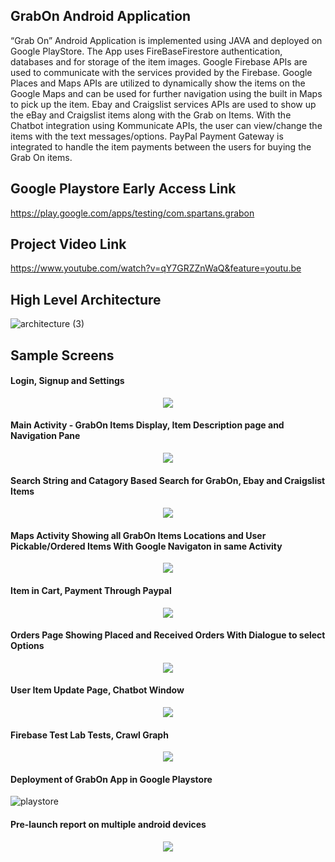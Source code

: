 ## GrabOn Android Application

“Grab On” Android Application is implemented using JAVA and deployed on Google PlayStore. The App uses FireBaseFirestore authentication, databases and for storage of the item images. Google Firebase APIs are used to communicate with the services provided by the Firebase. Google Places and Maps APIs are utilized to dynamically show the items on the Google Maps and can be used for further navigation using the built in Maps to pick up the item. Ebay and Craigslist services APIs are used to show up the eBay and Craigslist items along with the Grab on Items. With the Chatbot integration using Kommunicate APIs, the user can view/change the items with the text messages/options. PayPal Payment Gateway is integrated to handle the item payments between the users for buying the Grab On items.

## Google Playstore Early Access Link
https://play.google.com/apps/testing/com.spartans.grabon

## Project Video Link
https://www.youtube.com/watch?v=qY7GRZZnWaQ&feature=youtu.be

## High Level Architecture

![architecture (3)](https://user-images.githubusercontent.com/42689991/80947797-be4c1980-8da5-11ea-85b5-2a884e2c088f.png)

## Sample Screens

#### Login, Signup and Settings
<p align="center">
<img src="https://user-images.githubusercontent.com/42689991/80933488-ce99cf80-8d78-11ea-9f68-42784596f0b9.PNG">
</p>

#### Main Activity - GrabOn Items Display, Item Description page and Navigation Pane
<p align="center">
<img src="https://user-images.githubusercontent.com/42689991/80933494-d48fb080-8d78-11ea-9a69-ab35c80d002f.PNG">
</p>

#### Search String and Catagory Based Search for GrabOn, Ebay and Craigslist Items
<p align="center">
<img src="https://user-images.githubusercontent.com/42689991/80933498-db1e2800-8d78-11ea-81a4-2fcd859cfc18.PNG">
</p>

#### Maps Activity Showing all GrabOn Items Locations and User Pickable/Ordered Items With Google Navigaton in same Activity
<p align="center">
<img src="https://user-images.githubusercontent.com/42689991/80946656-63192780-8da3-11ea-8511-7734ca655307.PNG">
</p>

#### Item in Cart, Payment Through Paypal
<p align="center">
<img src="https://user-images.githubusercontent.com/42689991/80933526-f0935200-8d78-11ea-8a27-ff8b72f34208.PNG">
</p>

#### Orders Page Showing Placed and Received Orders With Dialogue to select Options
<p align="center">
<img src="https://user-images.githubusercontent.com/42689991/80933532-f7ba6000-8d78-11ea-9915-edd40c98fc59.PNG">
</p>

#### User Item Update Page, Chatbot Window
<p align="center">
<img src="https://user-images.githubusercontent.com/42689991/80947524-2b12e400-8da5-11ea-8b09-0bfa650debe6.PNG">
</p>

#### Firebase Test Lab Tests, Crawl Graph
<p align="center">
<img src="https://user-images.githubusercontent.com/42689991/80947576-4da4fd00-8da5-11ea-9633-0d42d3088426.png">
</p>

#### Deployment of GrabOn App in Google Playstore
![playstore](https://user-images.githubusercontent.com/42689991/80947700-8e9d1180-8da5-11ea-89c7-b910d5a9584b.PNG)

#### Pre-launch report on multiple android devices
<p align="center">
<img src="https://user-images.githubusercontent.com/42689991/80989542-ed847a00-8de9-11ea-8b00-001c3fdf5e7c.PNG">
</p>




